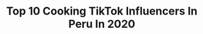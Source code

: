 ---
title: Top 10 Cooking TikTok Influencers In Peru In 2020
description: >-
  Find top cooking TikTok influencers in Peru in 2020. Most popular hashtags: #cookinghacks #greenscreen #acting #comedy.
platform: TikTok
profiles:
  - username: "lordorangejuice"
    fullname: >-
      Lord Orange Juice
    location: "Peru"
    followers: 141105
    engagement: 1023
    commentsToLikes: 0.052005
    id: ck9eode13nu000j78jy4gl8lw
    verified: false
    hashtags: "#rwanda, #morocco, #malik, #tiktokkenya"
  - username: "heydi_2391"
    fullname: >-
      Heydi_Murguia
    location: "Peru"
    followers: 26557
    engagement: 397
    commentsToLikes: 0.025688
    id: cka5xghgfdywv0i781vkuowyw
    verified: false
    hashtags: "#evalunaycamilo, #bakechallenge, #panqueques, #follow"
  - username: "sarlenej"
    fullname: >-
      🔹🔻Sarlenej🔺🔹
    location: "Peru"
    followers: 4113
    engagement: 1815
    commentsToLikes: 0.053069
    id: cka0la1l4q3kp0i78u1atvdlr
    verified: false
    hashtags: "#sunmi, #psychoredvelvet, #cooker, #bigbang"
  - username: "yulianaalvarez99"
    fullname: >-
      Yuliana Alvarez
    location: "Peru"
    followers: 16250
    engagement: 864
    commentsToLikes: 0.062920
    id: ck9rnz4mla2f40j783ra0i9zr
    verified: false
    hashtags: "#cookinghacks, #chocolate, #noshavenovember, #soltera"
  - username: "mishaquintanabd"
    fullname: >-
      Misha Quintana
    location: "Peru"
    followers: 55136
    engagement: 876
    commentsToLikes: 0.072277
    id: ck9rorkaxdzm60j78aohu3vzp
    verified: false
    hashtags: "#notfouryourpage, #abcxyz, #notamodel, #greenscreen"
  - username: "kemvt"
    fullname: >-
      『 𝕂 𝔼 𝕄 』🍒
    location: "Peru"
    followers: 5839
    engagement: 613
    commentsToLikes: 0.127084
    id: ck9f1ux82a8bo0j78dn19jevr
    verified: false
    hashtags: "#alfondohaysitio, #cuarentena, #girlfriend, #follow"
  - username: "nicole.dileo1"
    fullname: >-
      Nicole Dileo
    location: "Peru"
    followers: 40328
    engagement: 1650
    commentsToLikes: 0.019619
    id: cka0ifj10dep60i78bllrncuh
    verified: false
    hashtags: "#cruelrealidad, #lookalike, #dance, #greenscreen"
  - username: "fatima.malca"
    fullname: >-
      Fátima Malca
    location: "Peru"
    followers: 26658
    engagement: 493
    commentsToLikes: 0.033735
    id: cka0u39gqsi3q0i782vi2g7gw
    verified: false
    hashtags: "#quarentine, #sister, #fail, #coronatime"
  - username: "brauliojordanoficial"
    fullname: >-
      Braulio Jordán
    location: "Peru"
    followers: 8511
    engagement: 340
    commentsToLikes: 0.041623
    id: ck9ej9qjm1od70j78u303oxxp
    verified: false
    hashtags: "#chachacha, #oratoria, #orador, #dinoday"
  - username: "sonhuevadaspe"
    fullname: >-
      Son Huevadas
    location: "Peru"
    followers: 67408
    engagement: 1164
    commentsToLikes: 0.015085
    id: cka0u3c9dsj7t0i78g8w14rfh
    verified: false
    hashtags: "#pacho, #vieja, #ganado, #vizcarra"
---